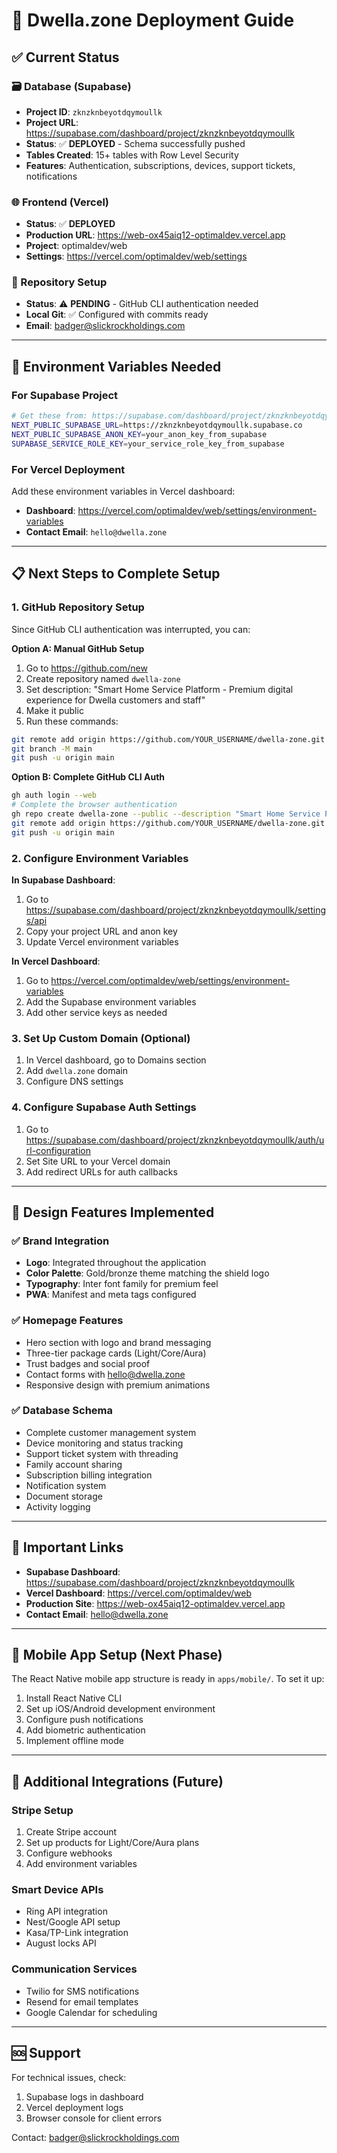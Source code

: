 # 🚀 Dwella.zone Deployment Guide

## ✅ Current Status

### 🗃️ Database (Supabase)
- **Project ID**: `zknzknbeyotdqymoullk`
- **Project URL**: https://supabase.com/dashboard/project/zknzknbeyotdqymoullk
- **Status**: ✅ **DEPLOYED** - Schema successfully pushed
- **Tables Created**: 15+ tables with Row Level Security
- **Features**: Authentication, subscriptions, devices, support tickets, notifications

### 🌐 Frontend (Vercel)
- **Status**: ✅ **DEPLOYED**
- **Production URL**: https://web-ox45aiq12-optimaldev.vercel.app
- **Project**: optimaldev/web
- **Settings**: https://vercel.com/optimaldev/web/settings

### 📂 Repository Setup
- **Status**: ⚠️ **PENDING** - GitHub CLI authentication needed
- **Local Git**: ✅ Configured with commits ready
- **Email**: badger@slickrockholdings.com

---

## 🔧 Environment Variables Needed

### For Supabase Project
```bash
# Get these from: https://supabase.com/dashboard/project/zknzknbeyotdqymoullk/settings/api
NEXT_PUBLIC_SUPABASE_URL=https://zknzknbeyotdqymoullk.supabase.co
NEXT_PUBLIC_SUPABASE_ANON_KEY=your_anon_key_from_supabase
SUPABASE_SERVICE_ROLE_KEY=your_service_role_key_from_supabase
```

### For Vercel Deployment
Add these environment variables in Vercel dashboard:
- **Dashboard**: https://vercel.com/optimaldev/web/settings/environment-variables
- **Contact Email**: `hello@dwella.zone`

---

## 📋 Next Steps to Complete Setup

### 1. GitHub Repository Setup
Since GitHub CLI authentication was interrupted, you can:

**Option A: Manual GitHub Setup**
1. Go to https://github.com/new
2. Create repository named `dwella-zone`
3. Set description: "Smart Home Service Platform - Premium digital experience for Dwella customers and staff"
4. Make it public
5. Run these commands:
```bash
git remote add origin https://github.com/YOUR_USERNAME/dwella-zone.git
git branch -M main
git push -u origin main
```

**Option B: Complete GitHub CLI Auth**
```bash
gh auth login --web
# Complete the browser authentication
gh repo create dwella-zone --public --description "Smart Home Service Platform"
git remote add origin https://github.com/YOUR_USERNAME/dwella-zone.git
git push -u origin main
```

### 2. Configure Environment Variables

**In Supabase Dashboard**:
1. Go to https://supabase.com/dashboard/project/zknzknbeyotdqymoullk/settings/api
2. Copy your project URL and anon key
3. Update Vercel environment variables

**In Vercel Dashboard**:
1. Go to https://vercel.com/optimaldev/web/settings/environment-variables
2. Add the Supabase environment variables
3. Add other service keys as needed

### 3. Set Up Custom Domain (Optional)
1. In Vercel dashboard, go to Domains section
2. Add `dwella.zone` domain
3. Configure DNS settings

### 4. Configure Supabase Auth Settings
1. Go to https://supabase.com/dashboard/project/zknzknbeyotdqymoullk/auth/url-configuration
2. Set Site URL to your Vercel domain
3. Add redirect URLs for auth callbacks

---

## 🎨 Design Features Implemented

### ✅ Brand Integration
- **Logo**: Integrated throughout the application
- **Color Palette**: Gold/bronze theme matching the shield logo
- **Typography**: Inter font family for premium feel
- **PWA**: Manifest and meta tags configured

### ✅ Homepage Features
- Hero section with logo and brand messaging
- Three-tier package cards (Light/Core/Aura)
- Trust badges and social proof
- Contact forms with hello@dwella.zone
- Responsive design with premium animations

### ✅ Database Schema
- Complete customer management system
- Device monitoring and status tracking
- Support ticket system with threading
- Family account sharing
- Subscription billing integration
- Notification system
- Document storage
- Activity logging

---

## 🔗 Important Links

- **Supabase Dashboard**: https://supabase.com/dashboard/project/zknzknbeyotdqymoullk
- **Vercel Dashboard**: https://vercel.com/optimaldev/web
- **Production Site**: https://web-ox45aiq12-optimaldev.vercel.app
- **Contact Email**: hello@dwella.zone

---

## 📱 Mobile App Setup (Next Phase)

The React Native mobile app structure is ready in `apps/mobile/`. To set it up:

1. Install React Native CLI
2. Set up iOS/Android development environment  
3. Configure push notifications
4. Add biometric authentication
5. Implement offline mode

---

## 🔧 Additional Integrations (Future)

### Stripe Setup
1. Create Stripe account
2. Set up products for Light/Core/Aura plans
3. Configure webhooks
4. Add environment variables

### Smart Device APIs
- Ring API integration
- Nest/Google API setup  
- Kasa/TP-Link integration
- August locks API

### Communication Services
- Twilio for SMS notifications
- Resend for email templates
- Google Calendar for scheduling

---

## 🆘 Support

For technical issues, check:
1. Supabase logs in dashboard
2. Vercel deployment logs
3. Browser console for client errors

Contact: badger@slickrockholdings.com 